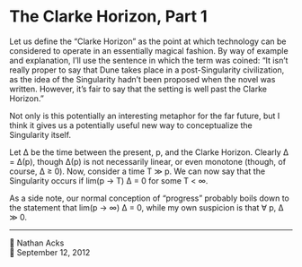 # The Clarke Horizon, Part 1

Let us define the “Clarke Horizon” as the point at which technology can be considered to operate in an essentially magical fashion. By way of example and explanation, I’ll use the sentence in which the term was coined: “It isn’t really proper to say that Dune takes place in a post-Singularity civilization, as the idea of the Singularity hadn’t been proposed when the novel was written. However, it’s fair to say that the setting is well past the Clarke Horizon.”

Not only is this potentially an interesting metaphor for the far future, but I think it gives us a potentially useful new way to conceptualize the Singularity itself.

Let Δ be the time between the present, p, and the Clarke Horizon. Clearly Δ = Δ(p), though Δ(p) is not necessarily linear, or even monotone (though, of course, Δ ≥ 0). Now, consider a time T ≫ p. We can now say that the Singularity occurs if lim(p → T) Δ = 0 for some T < ∞.

As a side note, our normal conception of “progress” probably boils down to the statement that lim(p → ∞) Δ = 0, while my own suspicion is that ∀ p, Δ ≫  0.

- - - -

<span aria-hidden="true">👤</span> Nathan Acks  
<span aria-hidden="true">📅</span> September 12, 2012
